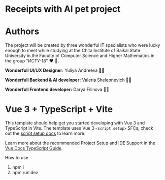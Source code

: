 # Receipts with AI pet project

# Authors
The project will be created by three wonderful IT specialists  who were lucky enough to meet while studying at the Chita Institute of Baikal State University in the Faculty of Computer Science and Higher Mathematics in the group "ИСТУ-18" :heart: :smiling_face_with_three_hearts:.

__Wonderfull UI/UX Designer:__ Yuliya Andreeva :woman_technologist:

__Wonderfull Backend & AI developer:__ Valeria Shelepnevich :woman_technologist:

__Wonderfull Frontend developer:__ Darya Filinova :woman_technologist:

# Vue 3 + TypeScript + Vite

This template should help get you started developing with Vue 3 and TypeScript in Vite. The template uses Vue 3 `<script setup>` SFCs, check out the [script setup docs](https://v3.vuejs.org/api/sfc-script-setup.html#sfc-script-setup) to learn more.

Learn more about the recommended Project Setup and IDE Support in the [Vue Docs TypeScript Guide](https://vuejs.org/guide/typescript/overview.html#project-setup).

How to use

1. npm i
2. npm run dev


